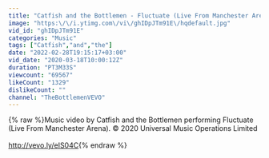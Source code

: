 ```yaml
---
title: "Catfish and the Bottlemen - Fluctuate (Live From Manchester Arena)"
image: "https:\/\/i.ytimg.com\/vi\/ghIDpJTm91E\/hqdefault.jpg"
vid_id: "ghIDpJTm91E"
categories: "Music"
tags: ["Catfish","and","the"]
date: "2022-02-28T19:15:17+03:00"
vid_date: "2020-03-18T10:00:12Z"
duration: "PT3M33S"
viewcount: "69567"
likeCount: "1329"
dislikeCount: ""
channel: "TheBottlemenVEVO"
---
```

{% raw %}Music video by Catfish and the Bottlemen performing Fluctuate (Live From Manchester Arena). © 2020 Universal Music Operations Limited<br /><br /><a rel="nofollow" target="blank" href="http://vevo.ly/eIS04C">http://vevo.ly/eIS04C</a>{% endraw %}
